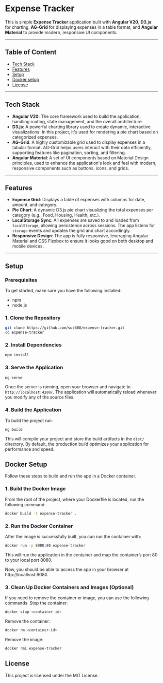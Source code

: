 # Expense Tracker

This is simple **Expense Tracker** application built with **Angular V20**, **D3.js** for charting, **AG-Grid** for displaying expenses in a table format, and **Angular Material** to provide modern, responsive UI components.

---

## Table of Content
- [Tech Stack](#tech-stack)
- [Features](#features)
- [Setup](#setup)
- [Docker setup](#docker-setup)
- [License](#license)

---

## Tech Stack

- **Angular V20**: The core framework used to build the application, handling routing, state management, and the overall architecture.
- **D3.js**: A powerful charting library used to create dynamic, interactive visualizations. In this project, it's used for rendering a pie chart based on categorized expenses.
- **AG-Grid**: A highly customizable grid used to display expenses in a tabular format. AG-Grid helps users interact with their data efficiently, supporting features like pagination, sorting, and filtering.
- **Angular Material**: A set of UI components based on Material Design principles, used to enhance the application's look and feel with modern, responsive components such as buttons, icons, and grids.

---

## Features

- **Expense Grid**: Displays a table of expenses with columns for date, amount, and category.
- **Pie Chart**: A dynamic D3.js pie chart visualizing the total expenses per category (e.g., Food, Housing, Health, etc.).
- **LocalStorage Sync**: All expenses are saved to and loaded from `localStorage`, allowing persistence across sessions. The app listens for `storage` events and updates the grid and chart accordingly.
- **Responsive Design**: The app is fully responsive, leveraging Angular Material and CSS Flexbox to ensure it looks good on both desktop and mobile devices.

---

## Setup
### Prerequisites
To get started, make sure you have the following installed:
- npm
- node.js

### 1. Clone the Repository

```bash
git clone https://github.com/suz608/expense-tracker.git
cd expense-tracker
```
### 2. Install Dependencies
```bash
npm install
```
### 3. Serve the Application

```bash
ng serve
```

Once the server is running, open your browser and navigate to `http://localhost:4200/`. The application will automatically reload whenever you modify any of the source files.

### 4. Build the Application

To build the project run:

```bash
ng build
```

This will compile your project and store the build artifacts in the `dist/` directory. By default, the production build optimizes your application for performance and speed.

## Docker Setup
Follow these steps to build and run the app in a Docker container.
### 1. Build the Docker Image
From the root of the project, where your Dockerfile is located, run the following command:
```bash
docker build -t expense-tracker .
```
### 2. Run the Docker Container
After the image is successfully built, you can run the container with:
```bash
docker run -p 8080:80 expense-tracker
```
This will run the application in the container and map the container’s port 80 to your local port 8080.

Now, you should be able to access the app in your browser at http://localhost:8080.
### 3. Clean Up Docker Containers and Images (Optional)
If you need to remove the container or image, you can use the following commands:
Stop the container:
```bash
docker stop <container-id>
```
Remove the container:
```bash
docker rm <container-id>
```
Remove the image:
```bash
docker rmi expense-tracker
```

## License
This project is licensed under the MIT License.
